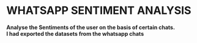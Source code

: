 # WHATSAPP SENTIMENT ANALYSIS
<b>Analyse the Sentiments of the user on the basis of certain chats.</b>
</br>
<b>I had exported the datasets from the whatsapp chats</b>
